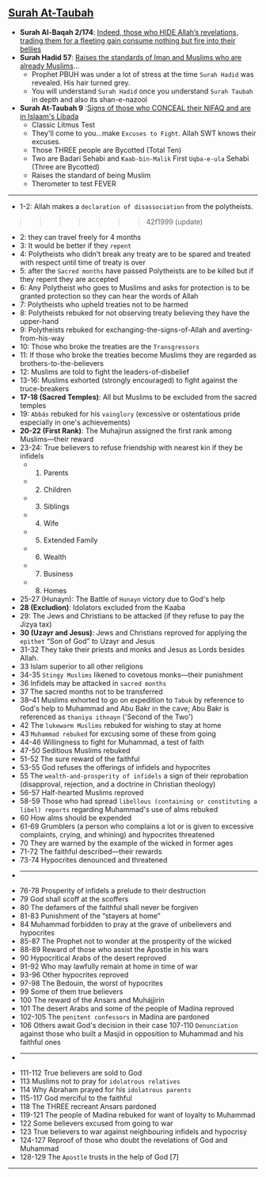 ## [Surah At-Taubah](https://www.youtube.com/watch?v=Xr_gdFFAjh0)
* __Surah Al-Baqah 2/174__: [Indeed, those who HIDE Allah’s revelations, trading them for a fleeting gain consume nothing but fire into their bellies](https://quran.com/2/174)
* __Surah Hadid 57__: [Raises the standards of Iman and Muslims who are already Muslims](https://quran.com/57)...
  * Prophet PBUH was under a lot of stress at the time `Surah Hadid` was revealed. His hair turned grey.
  * You will understand `Surah Hadid` once you understand `Surah Taubah` in depth and also its shan-e-nazool
* __Surah At-Taubah 9__ :[Signs of those who CONCEAL their NIFAQ and are in Islaam's Libada](https://quran.com/9)
  * Classic Litmus Test
  * They'll come to you...make `Excuses to Fight`. Allah SWT knows their excuses.
  * Those THREE people are Bycotted (Total Ten)
  * Two are Badari Sehabi and `Kaab-bin-Malik` First `Uqba-e-ula` Sehabi (Three are Bycotted)
  * Raises the standard of being Muslim
  * Therometer to test FEVER

***

* 1-2: Allah makes a `declaration of disassociation` from the polytheists.
>>>>>>> 42f1999 (update)
* 2: they can travel freely for 4 months
* 3: It would be better if they `repent`
* 4: Polytheists who didn’t break any treaty are to be spared and treated with respect until time of treaty is over
* 5: after the `Sacred months` have passed Polytheists are to be killed but if they repent they are accepted
* 6: Any Polytheist who goes to Muslims and asks for protection is to be granted protection so they can hear the words of Allah
* 7: Polytheists who upheld treaties not to be harmed
* 8: Polytheists rebuked for not observing treaty believing they have the upper-hand
* 9: Polytheists rebuked for exchanging-the-signs-of-Allah and averting-from-his-way
* 10: Those who broke the treaties are the `Transgressors`
* 11: If those who broke the treaties become Muslims they are regarded as brothers-to-the-believers
* 12: Muslims are told to fight the leaders-of-disbelief
* 13-16: Muslims exhorted (strongly encouraged) to fight against the truce-breakers
* __17-18 (Sacred Temples)__: All but Muslims to be excluded from the sacred temples
* 19: `Abbás` rebuked for his `vainglory` (excessive or ostentatious pride especially in one's achievements)
* __20-22 (First Rank)__: The Muhajirun assigned the first rank among Muslims—their reward
* 23-24: True believers to refuse friendship with nearest kin if they be infidels
   * 1. Parents
   * 2. Children
   * 3. Siblings
   * 4. Wife
   * 5. Extended Family
   * 6. Wealth
   * 7. Business
   * 8. Homes
* 25-27 (Hunayn): The Battle of `Hunayn` victory due to God's help
* __28 (Excludion)__: Idolators excluded from the Kaaba
* 29: The Jews and Christians to be attacked (if they refuse to pay the Jizya tax)
* __30 (Uzayr and Jesus)__: Jews and Christians reproved for applying the `epithet` “Son of God” to Uzayr and Jesus
* 31-32 They take their priests and monks and Jesus as Lords besides Allah.
* 33 Islam superior to all other religions
* 34-35 `Stingy Muslims` likened to covetous monks—their punishment
* 36 Infidels may be attacked in `sacred months` 
* 37 The sacred months not to be transferred
* 38–41 Muslims exhorted to go on expedition to `Tabuk` by reference to God's help to Muhammad and Abu Bakr in the cave; Abu Bakr is referenced as `thaniya ithnayn` ('Second of the Two')
* 42 The `lukewarm Muslims` rebuked for wishing to stay at home
* 43 `Muhammad rebuked` for excusing some of these from going
* 44-46 Willingness to fight for Muhammad, a test of faith
* 47-50 Seditious Muslims rebuked
* 51-52 The sure reward of the faithful
* 53-55 God refuses the offerings of infidels and hypocrites
* 55 The `wealth-and-prosperity of infidels` a sign of their reprobation (disapproval, rejection, and a doctrine in Christian theology)
* 56-57 Half-hearted Muslims reproved
* 58-59 Those who had spread `libellous (containing or constituting a libel) reports` regarding Muhammad's use of alms rebuked
* 60 How alms should be expended
* 61-69 Grumblers (a person who complains a lot or is given to excessive complaints, crying, and whining) and hypocrites threatened
* 70 They are warned by the example of the wicked in former ages
* 71-72 The faithful described—their rewards
* 73-74 Hypocrites denounced and threatened
* ---
* 76-78 Prosperity of infidels a prelude to their destruction
* 79 God shall scoff at the scoffers
* 80 The defamers of the faithful shall never be forgiven
* 81-83 Punishment of the “stayers at home”
* 84 Muhammad forbidden to pray at the grave of unbelievers and hypocrites
* 85-87 The Prophet not to wonder at the prosperity of the wicked
* 88-89 Reward of those who assist the Apostle in his wars
* 90 Hypocritical Arabs of the desert reproved
* 91-92 Who may lawfully remain at home in time of war
* 93-96 Other hypocrites reproved
* 97-98 The Bedouin, the worst of hypocrites
* 99 Some of them true believers
* 100 The reward of the Ansars and Muhájjirín
* 101 The desert Arabs and some of the people of Madína reproved
* 102-105 The `penitent confessors` in Madína are pardoned
* 106 Others await God's decision in their case
107-110 `Denunciation` against those who built a Masjid in opposition to Muhammad and his faithful ones
* ---
* 111-112 True believers are sold to God
* 113 Muslims not to pray for `idolatrous relatives`
* 114 Why Abraham prayed for his `idolatrous parents`
* 115-117 God merciful to the faithful
* 118 The THREE recreant Ansars pardoned
* 119-121 The people of Madína rebuked for want of loyalty to Muhammad
* 122 Some believers excused from going to war
* 123 True believers to war against neighbouring infidels and hypocrisy
* 124-127 Reproof of those who doubt the revelations of God and Muhammad
* 128-129 The `Apostle` trusts in the help of God [7]
*** 
